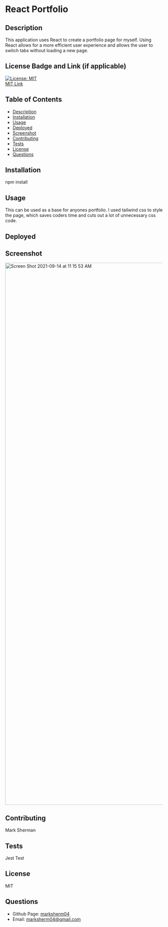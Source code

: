 # React Portfolio


## Description
This application uses React to create a portfolio page for myself. Using React allows for a more efficient user experience and allows the user to switch tabs without loading a new page.

## License Badge and Link (if applicable)
[![License: MIT](https://img.shields.io/badge/License-MIT-yellow.svg)](https://opensource.org/licenses/MIT) <br />
[MIT Link](https://opensource.org/licenses/MIT)

  ## Table of Contents
- [Description](#description)
- [Installation](#installation)
- [Usage](#usage)
- [Deployed](#deployed)
- [Screenshot](#screenshot)
- [Contributing](#contributing)
- [Tests](#tests)
- [License](#license)
- [Questions](#githubUser)

## Installation
npm install

## Usage
This can be used as a base for anyones portfolio.  I used tailwind css to style the page, which saves coders time and cuts out a lot of unnecessary css code.

## Deployed


## Screenshot
<img width="1727" alt="Screen Shot 2021-09-14 at 11 15 53 AM" src="https://user-images.githubusercontent.com/81338255/133284959-998e0b24-e103-4eb5-a0bc-4c49505b6ca5.png">


## Contributing
Mark Sherman

## Tests
Jest Test

## License
MIT


## Questions
- Github Page: [marksherm04](https://github.com/marksherm04)
- Email: marksherm04@gmail.com

